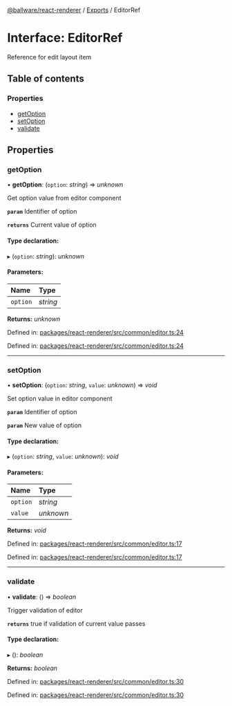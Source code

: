 [@ballware/react-renderer](../README.md) / [Exports](../modules.md) / EditorRef

# Interface: EditorRef

Reference for edit layout item

## Table of contents

### Properties

- [getOption](editorref.md#getoption)
- [setOption](editorref.md#setoption)
- [validate](editorref.md#validate)

## Properties

### getOption

• **getOption**: (`option`: *string*) => *unknown*

Get option value from editor component

**`param`** Identifier of option

**`returns`** Current value of option

#### Type declaration:

▸ (`option`: *string*): *unknown*

#### Parameters:

Name | Type |
:------ | :------ |
`option` | *string* |

**Returns:** *unknown*

Defined in: [packages/react-renderer/src/common/editor.ts:24](https://github.com/ballware/ballware-client/blob/88ab695/packages/react-renderer/src/common/editor.ts#L24)

Defined in: [packages/react-renderer/src/common/editor.ts:24](https://github.com/ballware/ballware-client/blob/88ab695/packages/react-renderer/src/common/editor.ts#L24)

___

### setOption

• **setOption**: (`option`: *string*, `value`: *unknown*) => *void*

Set option value in editor component

**`param`** Identifier of option

**`param`** New value of option

#### Type declaration:

▸ (`option`: *string*, `value`: *unknown*): *void*

#### Parameters:

Name | Type |
:------ | :------ |
`option` | *string* |
`value` | *unknown* |

**Returns:** *void*

Defined in: [packages/react-renderer/src/common/editor.ts:17](https://github.com/ballware/ballware-client/blob/88ab695/packages/react-renderer/src/common/editor.ts#L17)

Defined in: [packages/react-renderer/src/common/editor.ts:17](https://github.com/ballware/ballware-client/blob/88ab695/packages/react-renderer/src/common/editor.ts#L17)

___

### validate

• **validate**: () => *boolean*

Trigger validation of editor

**`returns`** true if validation of current value passes

#### Type declaration:

▸ (): *boolean*

**Returns:** *boolean*

Defined in: [packages/react-renderer/src/common/editor.ts:30](https://github.com/ballware/ballware-client/blob/88ab695/packages/react-renderer/src/common/editor.ts#L30)

Defined in: [packages/react-renderer/src/common/editor.ts:30](https://github.com/ballware/ballware-client/blob/88ab695/packages/react-renderer/src/common/editor.ts#L30)
